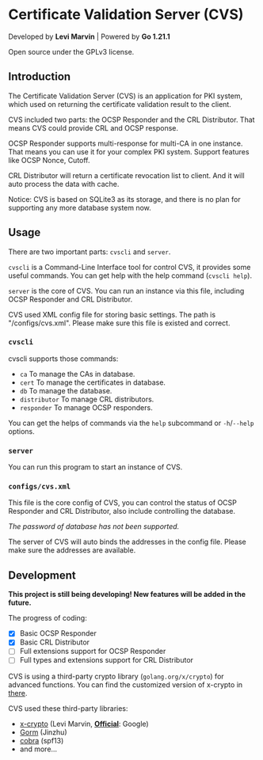 # Certificate Validation Server (CVS)
Developed by **Levi Marvin** | Powered by **Go 1.21.1**

Open source under the GPLv3 license.

## Introduction
The Certificate Validation Server (CVS) is an application for PKI system, which used on returning the certificate
validation result to the client.

CVS included two parts: the OCSP Responder and the CRL Distributor. That means CVS could provide CRL and OCSP response.

OCSP Responder supports multi-response for multi-CA in one instance. That means you can use it for your complex PKI
system. Support features like OCSP Nonce, Cutoff.

CRL Distributor will return a certificate revocation list to client. And it will auto process the data with cache.

Notice: CVS is based on SQLite3 as its storage, and there is no plan for supporting any more database system now.

## Usage
There are two important parts: `cvscli` and `server`.

`cvscli` is a Command-Line Interface tool for control CVS, it provides some useful commands.
You can get help with the help command (`cvscli help`).

`server` is the core of CVS. You can run an instance via this file, including OCSP Responder and CRL Distributor.

CVS used XML config file for storing basic settings. The path is "<executable file>/configs/cvs.xml". Please make sure
this file is existed and correct.

### `cvscli`
cvscli supports those commands:
- `ca` To manage the CAs in database.
- `cert` To manage the certificates in database.
- `db` To manage the database.
- `distributor` To manage CRL distributors.
- `responder` To manage OCSP responders.

You can get the helps of commands via the `help` subcommand or `-h`/`--help` options.

### `server`
You can run this program to start an instance of CVS.

### `configs/cvs.xml`
This file is the core config of CVS, you can control the status of OCSP Responder and CRL Distributor,
also include controlling the database.

*The password of database has not been supported.*

The server of CVS will auto binds the addresses in the config file. Please make sure the addresses are available.

## Development
**This project is still being developing! New features will be added in the future.**

The progress of coding:

- [x] Basic OCSP Responder
- [x] Basic CRL Distributor
- [ ] Full extensions support for OCSP Responder
- [ ] Full types and extensions support for CRL Distributor

CVS is using a third-party crypto library (`golang.org/x/crypto`) for advanced functions.
You can find the customized version of x-crypto in [there](https://github.com/LeviMarvin/go-x-crypto).

CVS used these third-party libraries:
- [x-crypto](https://github.com/LeviMarvin/go-x-crypto) (Levi Marvin, **[Official](https://pkg.go.dev/golang.org/x/crypto)**: Google)
- [Gorm](https://gorm.io) (Jinzhu)
- [cobra](https://github.com/spf13/cobra) (spf13)
- and more...